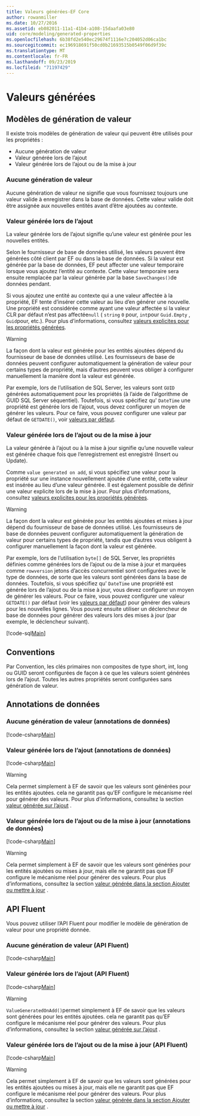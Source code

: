 ```yaml
---
title: Valeurs générées-EF Core
author: rowanmiller
ms.date: 10/27/2016
ms.assetid: eb082011-11a1-41b4-a108-15daafa03e80
uid: core/modeling/generated-properties
ms.openlocfilehash: 6b38fd2e540ec29674f1116e7c204052d06ca1bc
ms.sourcegitcommit: ec196918691f50cd0b21693515b0549f06d9f39c
ms.translationtype: MT
ms.contentlocale: fr-FR
ms.lasthandoff: 09/23/2019
ms.locfileid: "71197429"
---
```

# <a name="generated-values"></a>Valeurs générées

## <a name="value-generation-patterns"></a>Modèles de génération de valeur

Il existe trois modèles de génération de valeur qui peuvent être utilisés pour les propriétés :
* Aucune génération de valeur
* Valeur générée lors de l’ajout
* Valeur générée lors de l’ajout ou de la mise à jour

### <a name="no-value-generation"></a>Aucune génération de valeur

Aucune génération de valeur ne signifie que vous fournissez toujours une valeur valide à enregistrer dans la base de données. Cette valeur valide doit être assignée aux nouvelles entités avant d’être ajoutées au contexte.

### <a name="value-generated-on-add"></a>Valeur générée lors de l’ajout

La valeur générée lors de l’ajout signifie qu’une valeur est générée pour les nouvelles entités.

Selon le fournisseur de base de données utilisé, les valeurs peuvent être générées côté client par EF ou dans la base de données. Si la valeur est générée par la base de données, EF peut affecter une valeur temporaire lorsque vous ajoutez l’entité au contexte. Cette valeur temporaire sera ensuite remplacée par la valeur générée par la base `SaveChanges()`de données pendant.

Si vous ajoutez une entité au contexte qui a une valeur affectée à la propriété, EF tente d’insérer cette valeur au lieu d’en générer une nouvelle. Une propriété est considérée comme ayant une valeur affectée si la valeur CLR par défaut n’est pas affectée`null` ( `string` `0` pour, `int`pour `Guid.Empty` , `Guid`pour, etc.). Pour plus d’informations, consultez [valeurs explicites pour les propriétés générées](../saving/explicit-values-generated-properties.md).

> [!WARNING]  
> La façon dont la valeur est générée pour les entités ajoutées dépend du fournisseur de base de données utilisé. Les fournisseurs de base de données peuvent configurer automatiquement la génération de valeur pour certains types de propriété, mais d’autres peuvent vous obliger à configurer manuellement la manière dont la valeur est générée.
>
> Par exemple, lors de l’utilisation de SQL Server, les valeurs sont `GUID` générées automatiquement pour les propriétés (à l’aide de l’algorithme de GUID SQL Server séquentiel). Toutefois, si vous spécifiez qu' `DateTime` une propriété est générée lors de l’ajout, vous devez configurer un moyen de générer les valeurs. Pour ce faire, vous pouvez configurer une valeur par défaut de `GETDATE()`, voir [valeurs par défaut](relational/default-values.md).

### <a name="value-generated-on-add-or-update"></a>Valeur générée lors de l’ajout ou de la mise à jour

La valeur générée à l’ajout ou à la mise à jour signifie qu’une nouvelle valeur est générée chaque fois que l’enregistrement est enregistré (Insert ou Update).

Comme `value generated on add`, si vous spécifiez une valeur pour la propriété sur une instance nouvellement ajoutée d’une entité, cette valeur est insérée au lieu d’une valeur générée. Il est également possible de définir une valeur explicite lors de la mise à jour. Pour plus d’informations, consultez [valeurs explicites pour les propriétés générées](../saving/explicit-values-generated-properties.md).

> [!WARNING]
> La façon dont la valeur est générée pour les entités ajoutées et mises à jour dépend du fournisseur de base de données utilisé. Les fournisseurs de base de données peuvent configurer automatiquement la génération de valeur pour certains types de propriété, tandis que d’autres vous obligent à configurer manuellement la façon dont la valeur est générée.
> 
> Par exemple, lors de l’utilisation `byte[]` de SQL Server, les propriétés définies comme générées lors de l’ajout ou de la mise à jour et marquées comme `rowversion` jetons d’accès concurrentiel sont configurées avec le type de données, de sorte que les valeurs sont générées dans la base de données. Toutefois, si vous spécifiez qu' `DateTime` une propriété est générée lors de l’ajout ou de la mise à jour, vous devez configurer un moyen de générer les valeurs. Pour ce faire, vous pouvez configurer une valeur `GETDATE()` par défaut (voir les [valeurs par défaut](relational/default-values.md)) pour générer des valeurs pour les nouvelles lignes. Vous pouvez ensuite utiliser un déclencheur de base de données pour générer des valeurs lors des mises à jour (par exemple, le déclencheur suivant).
> 
> [!code-sql[Main](../../../samples/core/Modeling/FluentAPI/ValueGeneratedOnAddOrUpdate.sql)]

## <a name="conventions"></a>Conventions

Par Convention, les clés primaires non composites de type short, int, long ou GUID seront configurées de façon à ce que les valeurs soient générées lors de l’ajout. Toutes les autres propriétés seront configurées sans génération de valeur.

## <a name="data-annotations"></a>Annotations de données

### <a name="no-value-generation-data-annotations"></a>Aucune génération de valeur (annotations de données)

[!code-csharp[Main](../../../samples/core/Modeling/DataAnnotations/ValueGeneratedNever.cs#Sample)]

### <a name="value-generated-on-add-data-annotations"></a>Valeur générée lors de l’ajout (annotations de données)

[!code-csharp[Main](../../../samples/core/Modeling/DataAnnotations/ValueGeneratedOnAdd.cs#Sample)]

> [!WARNING]  
> Cela permet simplement à EF de savoir que les valeurs sont générées pour les entités ajoutées. cela ne garantit pas qu’EF configure le mécanisme réel pour générer des valeurs. Pour plus d’informations, consultez la section [valeur générée sur l’ajout](#value-generated-on-add) .

### <a name="value-generated-on-add-or-update-data-annotations"></a>Valeur générée lors de l’ajout ou de la mise à jour (annotations de données)

[!code-csharp[Main](../../../samples/core/Modeling/DataAnnotations/ValueGeneratedOnAddOrUpdate.cs#Sample)]

> [!WARNING]  
> Cela permet simplement à EF de savoir que les valeurs sont générées pour les entités ajoutées ou mises à jour, mais elle ne garantit pas que EF configure le mécanisme réel pour générer des valeurs. Pour plus d’informations, consultez la section [valeur générée dans la section Ajouter ou mettre à jour](#value-generated-on-add-or-update) .

## <a name="fluent-api"></a>API Fluent

Vous pouvez utiliser l’API Fluent pour modifier le modèle de génération de valeur pour une propriété donnée.

### <a name="no-value-generation-fluent-api"></a>Aucune génération de valeur (API Fluent)

[!code-csharp[Main](../../../samples/core/Modeling/FluentAPI/ValueGeneratedNever.cs#Sample)]

### <a name="value-generated-on-add-fluent-api"></a>Valeur générée lors de l’ajout (API Fluent)

[!code-csharp[Main](../../../samples/core/Modeling/FluentAPI/ValueGeneratedOnAdd.cs#Sample)]

> [!WARNING]  
> `ValueGeneratedOnAdd()`permet simplement à EF de savoir que les valeurs sont générées pour les entités ajoutées. cela ne garantit pas qu’EF configure le mécanisme réel pour générer des valeurs.  Pour plus d’informations, consultez la section [valeur générée sur l’ajout](#value-generated-on-add) .

### <a name="value-generated-on-add-or-update-fluent-api"></a>Valeur générée lors de l’ajout ou de la mise à jour (API Fluent)

[!code-csharp[Main](../../../samples/core/Modeling/FluentAPI/ValueGeneratedOnAddOrUpdate.cs#Sample)]

> [!WARNING]  
> Cela permet simplement à EF de savoir que les valeurs sont générées pour les entités ajoutées ou mises à jour, mais elle ne garantit pas que EF configure le mécanisme réel pour générer des valeurs. Pour plus d’informations, consultez la section [valeur générée dans la section Ajouter ou mettre à jour](#value-generated-on-add-or-update) .
